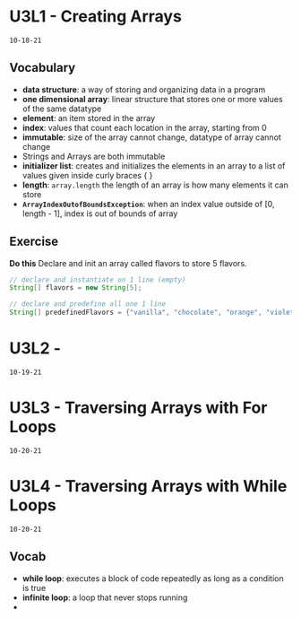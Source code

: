 # U3L1 - Creating Arrays
`10-18-21`<br>

## Vocabulary
- **data structure**: a way of storing and organizing data in a program
- **one dimensional array**: linear structure that stores one or more values of the same datatype
- **element**: an item stored in the array
- **index**: values that count each location in the array, starting from 0
- **immutable**: size of the array cannot change, datatype of array cannot change
- Strings and Arrays are both immutable
- **initializer list**: creates and initializes the elements in an array to a list of values given inside curly braces { }
- **length**: `array.length` the length of an array is how many elements it can store
- **`ArrayIndexOutofBoundsException`**: when an index value outside of [0, length - 1], index is out of bounds of array

## Exercise
**Do this** Declare and init an array called flavors to store 5 flavors.

```java
// declare and instantiate on 1 line (empty)
String[] flavors = new String[5];

// declare and predefine all one 1 line
String[] predefinedFlavors = {"vanilla", "chocolate", "orange", "violet", "mystery"};
```

# U3L2 - 
`10-19-21`<br>

# U3L3 - Traversing Arrays with For Loops
`10-20-21`<br>

# U3L4 - Traversing Arrays with While Loops
`10-20-21`<br>
## Vocab
- **while loop**: executes a block of code repeatedly as long as a condition is true
- **infinite loop**: a loop that never stops running
- 